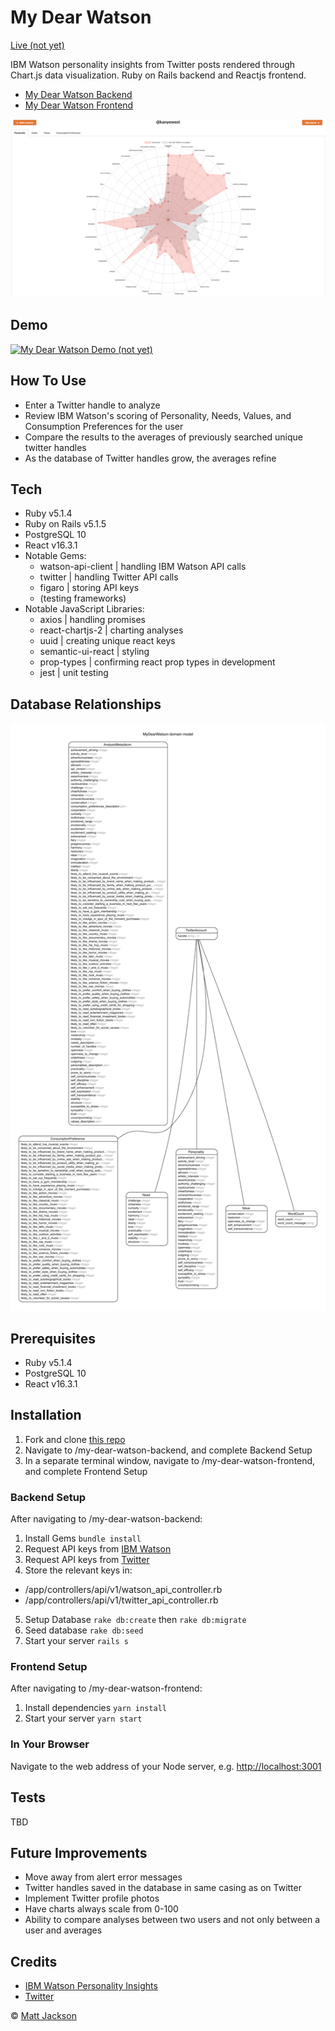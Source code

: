 # My Dear Watson

[Live (not yet)](https://google.com)

IBM Watson personality insights from Twitter posts rendered through Chart.js data visualization. Ruby on Rails backend and Reactjs frontend.

* [My Dear Watson Backend](https://github.com/matjack9/my-dear-watson/tree/master/my-dear-watson-backend)
* [My Dear Watson Frontend](https://github.com/matjack9/my-dear-watson/tree/master/my-dear-watson-frontend)

![my-dear-watson-screenshot](my-dear-watson-screenshot.png)

## Demo

[![My Dear Watson Demo (not yet)](http://img.youtube.com/vi/YOUTUBE_VIDEO_ID_HERE/0.jpg)](http://www.youtube.com/watch?v=YOUTUBE_VIDEO_ID_HERE)

## How To Use

* Enter a Twitter handle to analyze
* Review IBM Watson's scoring of Personality, Needs, Values, and Consumption Preferences for the user
* Compare the results to the averages of previously searched unique twitter handles
* As the database of Twitter handles grow, the averages refine

## Tech

* Ruby v5.1.4
* Ruby on Rails v5.1.5
* PostgreSQL 10
* React v16.3.1
* Notable Gems:
  * watson-api-client | handling IBM Watson API calls
  * twitter | handling Twitter API calls
  * figaro | storing API keys
  * (testing frameworks)
* Notable JavaScript Libraries:
  * axios | handling promises
  * react-chartjs-2 | charting analyses
  * uuid | creating unique react keys
  * semantic-ui-react | styling
  * prop-types | confirming react prop types in development
  * jest | unit testing

## Database Relationships

![my-dear-watson-relationships](my-dear-watson-relationships.png)

## Prerequisites

* Ruby v5.1.4
* PostgreSQL 10
* React v16.3.1

## Installation

1.  Fork and clone [this repo](https://github.com/matjack9/my-dear-watson)
2.  Navigate to /my-dear-watson-backend, and complete Backend Setup
3.  In a separate terminal window, navigate to /my-dear-watson-frontend, and complete Frontend Setup

### Backend Setup

After navigating to /my-dear-watson-backend:

1.  Install Gems `bundle install`
2.  Request API keys from [IBM Watson](https://console.bluemix.net/registration/?target=%2Fdeveloper%2Fwatson%2Fcreate-project%3Fservices%3Dpersonality_insights%26hideTours%3Dtrue&cm_mmc%3DOSocial_Tumblr-_-Watson%2BCore_Watson%2BCore%2B-%2BPlatform-_-WW_WW-_-wdc-ref%26cm_mmc%3DOSocial_Tumblr-_-Watson%2BCore_Watson%2BCore%2B-%2BPlatform-_-WW_WW-_-wdc-ref%26cm_mmca1%3D000000OF%26cm_mmca2%3D10000409)
3.  Request API keys from [Twitter](https://developer.twitter.com/)
4.  Store the relevant keys in:

* /app/controllers/api/v1/watson_api_controller.rb
* /app/controllers/api/v1/twitter_api_controller.rb

5.  Setup Database `rake db:create` then `rake db:migrate`
6.  Seed database `rake db:seed`
7.  Start your server `rails s`

### Frontend Setup

After navigating to /my-dear-watson-frontend:

1.  Install dependencies `yarn install`
2.  Start your server `yarn start`

### In Your Browser

Navigate to the web address of your Node server, e.g. [http://localhost:3001](http://localhost:3001)

## Tests

TBD

## Future Improvements

* Move away from alert error messages
* Twitter handles saved in the database in same casing as on Twitter
* Implement Twitter profile photos
* Have charts always scale from 0-100
* Ability to compare analyses between two users and not only between a user and averages

## Credits

* [IBM Watson Personality Insights](https://www.ibm.com/watson/services/personality-insights/)
* [Twitter](https://twitter.com/)

© [Matt Jackson](https://www.linkedin.com/in/matjack/)
